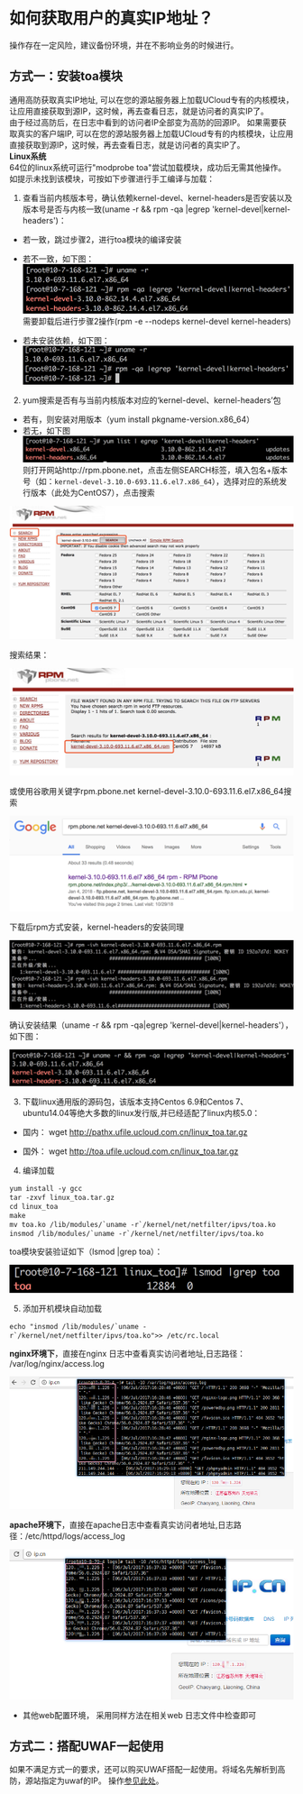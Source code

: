 

# 如何获取用户的真实IP地址？

操作存在一定风险，建议备份环境，并在不影响业务的时候进行。

## 方式一：安装toa模块

通用高防获取真实IP地址,
可以在您的源站服务器上加载UCloud专有的内核模块，让应用直接获取到源IP，这时候，再去查看日志，就是访问者的真实IP了。  
由于经过高防后，在日志中看到的访问者IP全部变为高防的回源IP。 如果需要获取真实的客户端IP,
可以在您的源站服务器上加载UCloud专有的内核模块，让应用直接获取到源IP，这时候，再去查看日志，就是访问者的真实IP了。  
**Linux系统**  
64位的linux系统可运行"modprobe toa"尝试加载模块，成功后无需其他操作。  
如提示未找到该模块，可按如下步骤进行手工编译与加载：

1.  查看当前内核版本号，确认依赖kernel-devel、kernel-headers是否安装以及版本号是否与内核一致(uname
-r && rpm -qa |egrep 'kernel-devel|kernel-headers')：  
- 若一致，跳过步骤2，进行toa模块的编译安装  

- 若不一致，如下图：  
![](/images/uads/toa_201810301429.png) 
需要卸载后进行步骤2操作(rpm -e --nodeps kernel-devel kernel-headers)  

- 若未安装依赖，如下图： 
![](/images/uads/toa_201810301432.png)

  


2. yum搜索是否有与当前内核版本对应的‘kernel-devel、kernel-headers’包  
- 若有，则安装对用版本（yum install pkgname-version.x86_64）  
- 若无，如下图  
![](/images/uads/toa_201810301443.png)  
则打开网站http://rpm.pbone.net，点击左侧SEARCH标签，填入包名+版本号（如：`kernel-devel-3.10.0-693.11.6.el7.x86_64`），选择对应的系统发行版本（此处为CentOS7），点击搜索

![](/images/uads/toa_201810301447.png) 

搜索结果：

![](/images/uads/toa_201810301449.png) 

或使用谷歌用关键字rpm.pbone.net kernel-devel-3.10.0-693.11.6.el7.x86_64搜索

![](/images/uads/toa_201810301450.png) 

下载后rpm方式安装，kernel-headers的安装同理

![](/images/uads/toa_201810301452.png) 

确认安装结果（uname -r && rpm -qa|egrep 'kernel-devel|kernel-headers'），如下图：

![](/images/uads/toa_201810301453.png)


3. 下载linux通用版的源码包，该版本支持Centos 6.9和Centos 7、ubuntu14.04等绝大多数的linux发行版,并已经适配了linux内核5.0：  

- 国内：  wget http://pathx.ufile.ucloud.com.cn/linux_toa.tar.gz

- 国外：  wget http://toa.ufile.ucloud.com.cn/linux_toa.tar.gz

  
4. 编译加载  
```
yum install -y gcc
tar -zxvf linux_toa.tar.gz
cd linux_toa
make
mv toa.ko /lib/modules/`uname -r`/kernel/net/netfilter/ipvs/toa.ko
insmod /lib/modules/`uname -r`/kernel/net/netfilter/ipvs/toa.ko
```
toa模块安装验证如下（lsmod |grep toa）：

![](/images/uads/toa_201810301534.png)

5. 添加开机模块自动加载  

```
echo "insmod /lib/modules/`uname -r`/kernel/net/netfilter/ipvs/toa.ko">> /etc/rc.local
```

**nginx环境下**，直接在nginx 日志中查看真实访问者地址,日志路径： /var/log/nginx/access.log

![](/images/uads/nginx_真实地址.png)

**apache环境下**，直接在apache日志中查看真实访问者地址,日志路径：/etc/httpd/logs/access_log

![](/images/uads/apache获取真实地址.png)

  - 其他web配置环境， 采用同样方法在相关web 日志文件中检查即可  

## 方式二：搭配UWAF一起使用

如果不满足方式一的要求，还可以购买UWAF搭配一起使用。将域名先解析到高防，源站指定为uwaf的IP。
操作[参见此处](uewaf/4_problem/40_ques)。
